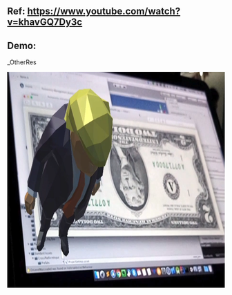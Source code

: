 ## Ref: https://www.youtube.com/watch?v=khavGQ7Dy3c

## Demo: 
_OtherRes

<img src="_OtherRes/demo.png" height="500">